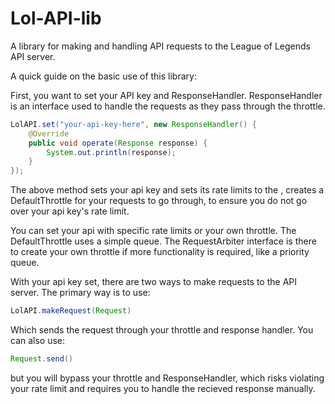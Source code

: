 # Lol-API-lib
A library for making and handling API requests to the League of Legends API server.

A quick guide on the basic use of this library:

First, you want to set your API key and ResponseHandler. ResponseHandler is an interface used to handle the requests as they pass through the throttle.

```Java
LolAPI.set("your-api-key-here", new ResponseHandler() {
    @Override
    public void operate(Response response) {
        System.out.println(response);
    }
});
```

The above method sets your api key and sets its rate limits to the , creates a DefaultThrottle for your requests to go through, to ensure you do not go over your api key's rate limit.

You can set your api with specific rate limits or your own throttle. The DefaultThrottle uses a simple queue. The RequestArbiter interface is there to create your own throttle if more functionality is required, like a priority queue.

With your api key set, there are two ways to make requests to the API server. The primary way is to use:

```Java
LolAPI.makeRequest(Request)
```

Which sends the request through your throttle and response handler. You can also use:

```Java
Request.send()
```

but you will bypass your throttle and ResponseHandler, which risks violating your rate limit and requires you to handle the recieved response manually.
